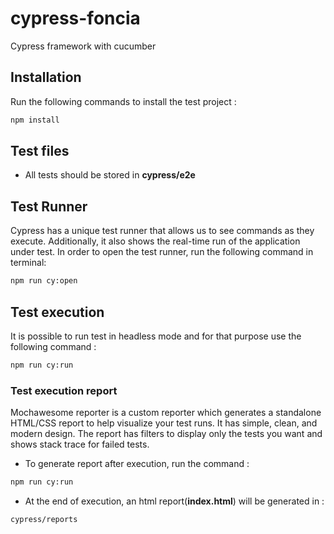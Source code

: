 # cypress-foncia
Cypress framework with cucumber

## Installation
Run the following commands to install the test project :
```bash
npm install
```

## Test files
* All tests should be stored in **cypress/e2e**

## Test Runner
Cypress has a unique test runner that allows us to see commands as they execute. Additionally, it also shows the real-time run of the application under test.
In order to open the test runner, run the following command in terminal:
```bash
npm run cy:open
```

## Test execution
It is possible to run test in headless mode and for that purpose use the following command :
```bash
npm run cy:run
``` 

### Test execution report
Mochawesome reporter is a custom reporter which generates a standalone HTML/CSS report to help visualize your test runs. It has simple, clean, and modern design. The report has filters to display only the tests you want and shows stack trace for failed tests.
* To generate report after execution, run the command :
```bash
npm run cy:run
``` 
* At the end of execution, an html report(**index.html**) will be generated in :
```bash
cypress/reports
```
